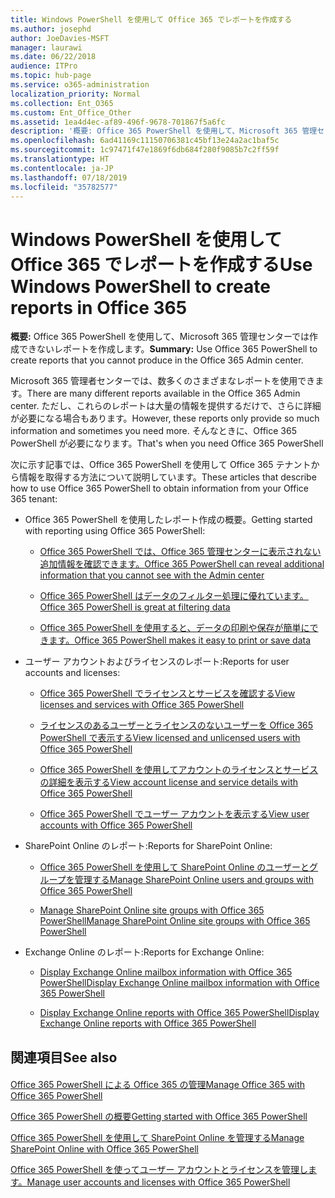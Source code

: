 ```yaml
---
title: Windows PowerShell を使用して Office 365 でレポートを作成する
ms.author: josephd
author: JoeDavies-MSFT
manager: laurawi
ms.date: 06/22/2018
audience: ITPro
ms.topic: hub-page
ms.service: o365-administration
localization_priority: Normal
ms.collection: Ent_O365
ms.custom: Ent_Office_Other
ms.assetid: 1ea4d4ec-af89-496f-9678-701867f5a6fc
description: '概要: Office 365 PowerShell を使用して、Microsoft 365 管理センターでは作成できないレポートを作成します。'
ms.openlocfilehash: 6ad41169c11150706381c45bf13e24a2ac1baf5c
ms.sourcegitcommit: 1c97471f47e1869f6db684f280f9085b7c2ff59f
ms.translationtype: HT
ms.contentlocale: ja-JP
ms.lasthandoff: 07/18/2019
ms.locfileid: "35782577"
---
```

# <a name="use-windows-powershell-to-create-reports-in-office-365"></a><span data-ttu-id="c8afc-103">Windows PowerShell を使用して Office 365 でレポートを作成する</span><span class="sxs-lookup"><span data-stu-id="c8afc-103">Use Windows PowerShell to create reports in Office 365</span></span>

 <span data-ttu-id="c8afc-104">**概要:** Office 365 PowerShell を使用して、Microsoft 365 管理センターでは作成できないレポートを作成します。</span><span class="sxs-lookup"><span data-stu-id="c8afc-104">**Summary:** Use Office 365 PowerShell to create reports that you cannot produce in the Office 365 Admin center.</span></span>
  
<span data-ttu-id="c8afc-105">Microsoft 365 管理者センターでは、数多くのさまざまなレポートを使用できます。</span><span class="sxs-lookup"><span data-stu-id="c8afc-105">There are many different reports available in the Office 365 Admin center.</span></span> <span data-ttu-id="c8afc-106">ただし、これらのレポートは大量の情報を提供するだけで、さらに詳細が必要になる場合もあります。</span><span class="sxs-lookup"><span data-stu-id="c8afc-106">However, these reports only provide so much information and sometimes you need more.</span></span> <span data-ttu-id="c8afc-107">そんなときに、Office 365 PowerShell が必要になります。</span><span class="sxs-lookup"><span data-stu-id="c8afc-107">That's when you need Office 365 PowerShell</span></span>
  
<span data-ttu-id="c8afc-108">次に示す記事では、Office 365 PowerShell を使用して Office 365 テナントから情報を取得する方法について説明しています。</span><span class="sxs-lookup"><span data-stu-id="c8afc-108">These articles that describe how to use Office 365 PowerShell to obtain information from your Office 365 tenant:</span></span>
  
- <span data-ttu-id="c8afc-109">Office 365 PowerShell を使用したレポート作成の概要。</span><span class="sxs-lookup"><span data-stu-id="c8afc-109">Getting started with reporting using Office 365 PowerShell:</span></span>
    
  - [<span data-ttu-id="c8afc-110">Office 365 PowerShell では、Office 365 管理センターに表示されない追加情報を確認できます。</span><span class="sxs-lookup"><span data-stu-id="c8afc-110">Office 365 PowerShell can reveal additional information that you cannot see with the Admin center</span></span>](https://technet.microsoft.com/library/dn568034.aspx#reveal)
    
  - [<span data-ttu-id="c8afc-111">Office 365 PowerShell はデータのフィルター処理に優れています。</span><span class="sxs-lookup"><span data-stu-id="c8afc-111">Office 365 PowerShell is great at filtering data</span></span>](https://technet.microsoft.com/library/dn568034.aspx#filter)
    
  - [<span data-ttu-id="c8afc-112">Office 365 PowerShell を使用すると、データの印刷や保存が簡単にできます。</span><span class="sxs-lookup"><span data-stu-id="c8afc-112">Office 365 PowerShell makes it easy to print or save data</span></span>](https://technet.microsoft.com/library/dn568034.aspx#printsave)
    
- <span data-ttu-id="c8afc-113">ユーザー アカウントおよびライセンスのレポート:</span><span class="sxs-lookup"><span data-stu-id="c8afc-113">Reports for user accounts and licenses:</span></span>
    
  - [<span data-ttu-id="c8afc-114">Office 365 PowerShell でライセンスとサービスを確認する</span><span class="sxs-lookup"><span data-stu-id="c8afc-114">View licenses and services with Office 365 PowerShell</span></span>](view-licenses-and-services-with-office-365-powershell.md)
    
  - [<span data-ttu-id="c8afc-115">ライセンスのあるユーザーとライセンスのないユーザーを Office 365 PowerShell で表示する</span><span class="sxs-lookup"><span data-stu-id="c8afc-115">View licensed and unlicensed users with Office 365 PowerShell</span></span>](view-licensed-and-unlicensed-users-with-office-365-powershell.md)
    
  - [<span data-ttu-id="c8afc-116">Office 365 PowerShell を使用してアカウントのライセンスとサービスの詳細を表示する</span><span class="sxs-lookup"><span data-stu-id="c8afc-116">View account license and service details with Office 365 PowerShell</span></span>](view-account-license-and-service-details-with-office-365-powershell.md)
    
  - [<span data-ttu-id="c8afc-117">Office 365 PowerShell でユーザー アカウントを表示する</span><span class="sxs-lookup"><span data-stu-id="c8afc-117">View user accounts with Office 365 PowerShell</span></span>](view-user-accounts-with-office-365-powershell.md)
    
- <span data-ttu-id="c8afc-118">SharePoint Online のレポート:</span><span class="sxs-lookup"><span data-stu-id="c8afc-118">Reports for SharePoint Online:</span></span>
    
  - [<span data-ttu-id="c8afc-119">Office 365 PowerShell を使用して SharePoint Online のユーザーとグループを管理する</span><span class="sxs-lookup"><span data-stu-id="c8afc-119">Manage SharePoint Online users and groups with Office 365 PowerShell</span></span>](http://technet.microsoft.com/library/9680af2e-a965-4e62-92ee-da72105c7800.aspx)
    
  - [<span data-ttu-id="c8afc-120">Manage SharePoint Online site groups with Office 365 PowerShell</span><span class="sxs-lookup"><span data-stu-id="c8afc-120">Manage SharePoint Online site groups with Office 365 PowerShell</span></span>](http://technet.microsoft.com/library/122f4099-c78d-4cce-bab0-4343b04596ae.aspx)
    
- <span data-ttu-id="c8afc-121">Exchange Online のレポート:</span><span class="sxs-lookup"><span data-stu-id="c8afc-121">Reports for Exchange Online:</span></span>
    
  - [<span data-ttu-id="c8afc-122">Display Exchange Online mailbox information with Office 365 PowerShell</span><span class="sxs-lookup"><span data-stu-id="c8afc-122">Display Exchange Online mailbox information with Office 365 PowerShell</span></span>](http://technet.microsoft.com/library/13843002-56ca-4b75-81c5-84386522b01b.aspx)
    
  - [<span data-ttu-id="c8afc-123">Display Exchange Online reports with Office 365 PowerShell</span><span class="sxs-lookup"><span data-stu-id="c8afc-123">Display Exchange Online reports with Office 365 PowerShell</span></span>](http://technet.microsoft.com/library/4873a063-9fc4-4ed9-826a-6e935fef61d4.aspx)
    
## <a name="see-also"></a><span data-ttu-id="c8afc-124">関連項目</span><span class="sxs-lookup"><span data-stu-id="c8afc-124">See also</span></span>

#### 

[<span data-ttu-id="c8afc-125">Office 365 PowerShell による Office 365 の管理</span><span class="sxs-lookup"><span data-stu-id="c8afc-125">Manage Office 365 with Office 365 PowerShell</span></span>](manage-office-365-with-office-365-powershell.md)
  
[<span data-ttu-id="c8afc-126">Office 365 PowerShell の概要</span><span class="sxs-lookup"><span data-stu-id="c8afc-126">Getting started with Office 365 PowerShell</span></span>](getting-started-with-office-365-powershell.md)
  
[<span data-ttu-id="c8afc-127">Office 365 PowerShell を使用して SharePoint Online を管理する</span><span class="sxs-lookup"><span data-stu-id="c8afc-127">Manage SharePoint Online with Office 365 PowerShell</span></span>](manage-sharepoint-online-with-office-365-powershell.md)
  
[<span data-ttu-id="c8afc-128">Office 365 PowerShell を使ってユーザー アカウントとライセンスを管理します。</span><span class="sxs-lookup"><span data-stu-id="c8afc-128">Manage user accounts and licenses with Office 365 PowerShell</span></span>](manage-user-accounts-and-licenses-with-office-365-powershell.md)
  

